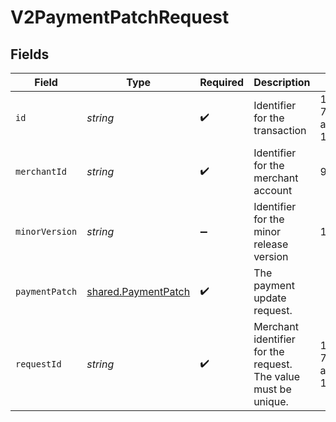# V2PaymentPatchRequest


## Fields

| Field                                                             | Type                                                              | Required                                                          | Description                                                       | Example                                                           |
| ----------------------------------------------------------------- | ----------------------------------------------------------------- | ----------------------------------------------------------------- | ----------------------------------------------------------------- | ----------------------------------------------------------------- |
| `id`                                                              | *string*                                                          | :heavy_check_mark:                                                | Identifier for the transaction                                    | 12cc0270-7bed-11e9-a188-1763956dd7f6                              |
| `merchantId`                                                      | *string*                                                          | :heavy_check_mark:                                                | Identifier for the merchant account                               | 991234567890                                                      |
| `minorVersion`                                                    | *string*                                                          | :heavy_minus_sign:                                                | Identifier for the minor release version                          | 1                                                                 |
| `paymentPatch`                                                    | [shared.PaymentPatch](../../../sdk/models/shared/paymentpatch.md) | :heavy_check_mark:                                                | The payment update request.                                       |                                                                   |
| `requestId`                                                       | *string*                                                          | :heavy_check_mark:                                                | Merchant identifier for the request. The value must be unique.    | 10cc0270-7bed-11e9-a188-1763956dd7f6                              |